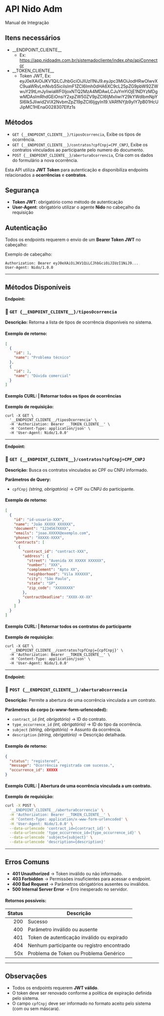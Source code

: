 # API Nido Adm

Manual de Integração

## Itens necessários

- \_\_ENDPOINT_CLIENTE__
  - Ex: https://app.nidoadm.com.br/sistemadocliente/index.php/apiConnector
- \_\_TOKEN_CLIENTE__
  - Token JWT, Ex: eyJ0eXAiOiJKV1QiLCJhbGciOiJIUzI1NiJ9.eyJpc3MiOiJodHRwOlwvXC9uaWRvLmNvbS5iciIsImF1ZCI6Imh0dHA6XC9cL25pZG9pbW92ZWwuY29tLmJyIiwiaWF0IjoxNTQ2MzA4MDAwLCJuYmYiOjE1NDYzMDgwMDAsImRhdGEiOnsiY2xpZW50ZV9pZCI6IjMxIiwiY29kYWdlbmNpYSI6Ik5JIiwid2ViX2NvbmZpZ19pZCI6IjgyIn19.VARfNYjb9yIY7pB01HcUJipMC1HEnaG028307Elfz1s

## Métodos

- `GET {__ENDPOINT_CLIENTE__}/tiposOcorrencia`, Exibe os tipos de ocorrência.
- `GET {__ENDPOINT_CLIENTE__}/contratos?cpfCnpj=CPF_CNPJ`, Exibe os contratos vinculados ao participante pelo numero do documento.
- `POST {__ENDPOINT_CLIENTE__}/aberturaOcorrencia`, Cria com os dados do formulário a nova ocorrência.

Esta API utiliza **JWT Token** para autenticação e disponibiliza endpoints relacionados a **ocorrências** e **contratos**.

## Segurança

- **Token JWT**: obrigatório como método de autenticação
- **User-Agent**: obrigatório utilizar o agente **Nido** no cabeçalho da requisição

## Autenticação

Todos os endpoints requerem o envio de um **Bearer Token JWT** no cabeçalho:

Exemplo de cabeçalho:

```http
Authorization: Bearer eyJ0eXAiOiJKV1QiLCJhbGciOiJIUzI1NiJ9...
User-Agent: Nido/1.0.0
```

---

## Métodos Disponíveis

**Endpoint:**

### 🔹 `GET {__ENDPOINT_CLIENTE__}/tiposOcorrencia`

**Descrição:**
Retorna a lista de tipos de ocorrência disponíveis no sistema.

#### Exemplo de retorno:

```json
[
  {
    "id": 1,
    "name": "Problema técnico"
  },
  {
    "id": 2,
    "name": "Dúvida comercial"
  }
]
```

#### Exemplo CURL: | Retornar todos os tipos de ocorrências

**Exemplo de requisição:**

```shell
curl -X GET \
  '__ENDPOINT_CLIENTE__/tiposOcorrencia' \
  -H 'Authorization: Bearer __TOKEN_CLIENTE__' \
  -H 'Content-Type: application/json' \
  -H 'User-Agent: Nido/1.0.0'
```

---

**Endpoint:**

### 🔹 `GET {__ENDPOINT_CLIENTE__}/contratos?cpfCnpj=CPF_CNPJ`

**Descrição:**
Busca os contratos vinculados ao CPF ou CNPJ informado.

**Parâmetros de Query:**

- `cpfCnpj` *(string, obrigatório)* → CPF ou CNPJ do participante.

#### Exemplo de retorno:

```json
[
  {
    "id": "id-usuario-XXX",
    "name": "João XXXXX XXXXXX",
    "document": "1234567XXXX",
    "emails": "joao.XXXXX@exemplo.com",
    "phones": "XXXXX-XXXX",
    "contracts": [
      {
        "contract_id": "contract-XXX",
        "address": {
          "street": "Avenida XX XXXXX XXXXXX",
          "number": "XXX",
          "complement": "Apto XX",
          "neighborhood": "Vila XXXXXX",
          "city": "São Paulo",
          "state": "SP",
          "zip_code": "XXXXXXXX"
        },
        "contractDeadline": "XXXX-XX-XX"
      }
    ]
  }
]
```

#### Exemplo CURL: | Retornar todos os contratos do participante

**Exemplo de requisição:**

```shell
curl -X GET \
  '__ENDPOINT_CLIENTE__/contratos?cpfCnpj={cpfCnpj}' \
  -H 'Authorization: Bearer __TOKEN_CLIENTE__' \
  -H 'Content-Type: application/json' \
  -H 'User-Agent: Nido/1.0.0'
```

---

**Endpoint:**

### 🔹 `POST {__ENDPOINT_CLIENTE__}/aberturaOcorrencia`

**Descrição:**
Permite a abertura de uma ocorrência vinculada a um contrato.

**Parâmetros do corpo (x-www-form-urlencoded):**

- `contract_id` *(int, obrigatório)* → ID do contrato.
- `type_occurrence_id` *(int, obrigatório)* → ID do tipo da ocorrência.
- `subject` *(string, obrigatório)* → Assunto da ocorrência.
- `description` *(string, obrigatório)* → Descrição detalhada.

#### Exemplo de retorno:

```json
{
  "status": "registered",
  "message": "Ocorrência registrada com sucesso.",
  "occurrence_id": XXXXX
}
```

#### Exemplo CURL: | Abertura de uma ocorrência vinculada a um contrato.

**Exemplo de requisição:**

```bash
curl -X POST \
  '__ENDPOINT_CLIENTE__/aberturaOcorrencia' \
  -H 'Authorization: Bearer __TOKEN_CLIENTE__' \
  -H 'Content-Type: application/x-www-form-urlencoded' \
  -H 'User-Agent: Nido/1.0.0' \
  --data-urlencode 'contract_id={contract_id}' \
  --data-urlencode 'type_occurrence_id={type_occurrence_id}' \
  --data-urlencode 'subject={subject}' \
  --data-urlencode 'description={description}'

```

---

## Erros Comuns

- **401 Unauthorized** → Token inválido ou não informado.
- **403 Forbidden** → Permissões insuficientes para acessar o endpoint.
- **400 Bad Request** → Parâmetros obrigatórios ausentes ou inválidos.
- **500 Internal Server Error** → Erro inesperado no servidor.

#### Retornos possíveis:

| Status | Descrição                                   |
| -----: | --------------------------------------------- |
|    200 | Sucesso                                       |
|    400 | Parâmetro inválido ou ausente               |
|    401 | Token de autenticação inválido ou expirado |
|    404 | Nenhum participante ou registro encontrado    |
|    50x | Problema de Token ou Problema Genérico       |

---

## Observações

- Todos os endpoints requerem **JWT válido**.
- O token deve ser renovado conforme a política de expiração definida pelo sistema.
- O campo `cpfCnpj` deve ser informado no formato aceito pelo sistema (com ou sem máscara).
